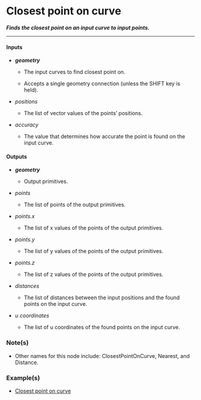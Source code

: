 # Closest point on curve

**_Finds the closest point on an input curve to input points._**

---


#### Inputs

* **_geometry_**

  * The input curves to find closest point on.

  * Accepts a single geometry connection (unless the SHIFT key is held).

* _positions_

  * The list of vector values of the points’ positions.

* _accuracy_

  * The value that determines how accurate the point is found on the input curve.


#### Outputs

* **_geometry_**

  * Output primitives.

* _points_

  * The list of points of the output primitives.

* _points.x_

  * The list of x values of the points of the output primitives.

* _points.y_

  * The list of y values of the points of the output primitives.

* _points.z_

  * The list of z values of the points of the output primitives.

* _distances_

  * The list of distances between the input positions and the found points on the input curve.

* _u coordinates_

  * The list of u coordinates of the found points on the input curve.


### Note(s)

* Other names for this node include: ClosestPointOnCurve, Nearest, and Distance.


### Example(s)

* <a href="https://creator.trimble.com/graph?assetURI=whp:8e562cff-deea-48ef-82eb-dbc810d1920b&version=latest" target="_blank">Closest point on curve</a>
